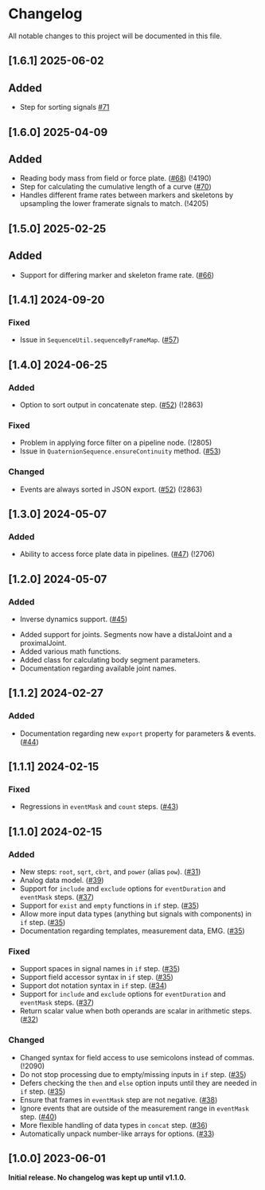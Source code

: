 # Changelog

All notable changes to this project will be documented in this file.
## [1.6.1] 2025-06-02
## Added

* Step for sorting signals [#71](https://github.com/qualisys/Calqulus-Steps/pull/71)

## [1.6.0] 2025-04-09

## Added

* Reading body mass from field or force plate. ([#68](https://github.com/qualisys/Calqulus-Steps/pull/68)) (!4190)
* Step for calculating the cumulative length of a curve ([#70](https://github.com/qualisys/Calqulus-Steps/pull/70))
* Handles different frame rates between markers and skeletons by upsampling the lower framerate signals to match. (!4205)

## [1.5.0] 2025-02-25

## Added

* Support for differing marker and skeleton frame rate. ([#66](https://github.com/qualisys/Calqulus-Steps/pull/66))

## [1.4.1] 2024-09-20

### Fixed

* Issue in `SequenceUtil.sequenceByFrameMap`. ([#57](https://github.com/qualisys/Calqulus-Steps/pull/57))

## [1.4.0] 2024-06-25

### Added

* Option to sort output in concatenate step. ([#52](https://github.com/qualisys/Calqulus-Steps/pull/52)) (!2863)

### Fixed

* Problem in applying force filter on a pipeline node. (!2805)
* Issue in `QuaternionSequence.ensureContinuity` method. ([#53](https://github.com/qualisys/Calqulus-Steps/pull/53))

### Changed

* Events are always sorted in JSON export. ([#52](https://github.com/qualisys/Calqulus-Steps/pull/52)) (!2863)

## [1.3.0] 2024-05-07

### Added

* Ability to access force plate data in pipelines. ([#47](https://github.com/qualisys/Calqulus-Steps/pull/47)) (!2706)

## [1.2.0] 2024-05-07

### Added

* Inverse dynamics support. ([#45](https://github.com/qualisys/Calqulus-Steps/pull/45))
 - Added support for joints. Segments now have a distalJoint and a proximalJoint.
 - Added various math functions.
 - Added class for calculating body segment parameters.
 - Documentation regarding available joint names.

## [1.1.2] 2024-02-27

### Added

* Documentation regarding new `export` property for parameters & events. ([#44](https://github.com/qualisys/Calqulus-Steps/pull/44))


## [1.1.1] 2024-02-15

### Fixed

* Regressions in `eventMask` and `count` steps. ([#43](https://github.com/qualisys/Calqulus-Steps/pull/43))

## [1.1.0] 2024-02-15

### Added

* New steps: `root`, `sqrt`, `cbrt`, and `power` (alias `pow`). ([#31](https://github.com/qualisys/Calqulus-Steps/pull/31))
* Analog data model. ([#39](https://github.com/qualisys/Calqulus-Steps/pull/39))
* Support for `include` and `exclude` options for `eventDuration` and `eventMask` steps. ([#37](https://github.com/qualisys/Calqulus-Steps/pull/37))
* Support for `exist` and `empty` functions in `if` step. ([#35](https://github.com/qualisys/Calqulus-Steps/pull/35))
* Allow more input data types (anything but signals with components) in `if` step. ([#35](https://github.com/qualisys/Calqulus-Steps/pull/35))
* Documentation regarding templates, measurement data, EMG. ([#35](https://github.com/qualisys/Calqulus-Steps/pull/35))

### Fixed

* Support spaces in signal names in `if` step. ([#35](https://github.com/qualisys/Calqulus-Steps/pull/35))
* Support field accessor syntax in `if` step. ([#35](https://github.com/qualisys/Calqulus-Steps/pull/35))
* Support dot notation syntax in `if` step. ([#34](https://github.com/qualisys/Calqulus-Steps/pull/34))
* Support for `include` and `exclude` options for `eventDuration` and `eventMask` steps. ([#37](https://github.com/qualisys/Calqulus-Steps/pull/37))
* Return scalar value when both operands are scalar in arithmetic steps. ([#32](https://github.com/qualisys/Calqulus-Steps/pull/32))

### Changed

* Changed syntax for field access to use semicolons instead of commas. (!2090)
* Do not stop processing due to empty/missing inputs in `if` step. ([#35](https://github.com/qualisys/Calqulus-Steps/pull/35))
* Defers checking the `then` and `else` option inputs until they are needed in `if` step. ([#35](https://github.com/qualisys/Calqulus-Steps/pull/35))
* Ensure that frames in `eventMask` step are not negative. ([#38](https://github.com/qualisys/Calqulus-Steps/pull/38))
* Ignore events that are outside of the measurement range in `eventMask` step. ([#40](https://github.com/qualisys/Calqulus-Steps/pull/40))
* More flexible handling of data types in `concat` step. ([#36](https://github.com/qualisys/Calqulus-Steps/pull/36))
* Automatically unpack number-like arrays for options. ([#33](https://github.com/qualisys/Calqulus-Steps/pull/33))

## [1.0.0] 2023-06-01

**Initial release. No changelog was kept up until v1.1.0.**
